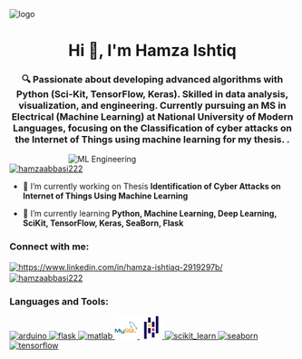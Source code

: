 ![logo](https://github.com/HamzaAbbasi222/Hamza-Abbasi222/blob/main/Linkedin%20Banner.jpg)
<h1 align="center">Hi 👋, I'm Hamza Ishtiq</h1>
<h3 align="center">🔍 Passionate about developing advanced algorithms with Python (Sci-Kit, TensorFlow, Keras). Skilled in data analysis, visualization, and engineering. Currently pursuing an MS in Electrical (Machine Learning) at National University of Modern Languages, focusing on the Classification of cyber attacks on the Internet of Things using machine learning for my thesis. .</h3>
<img align="right" alt="ML Engineering" width="400" src="https://www.google.com/url?sa=i&url=https%3A%2F%2Fgetsensibill.com%2Fblog%2Fmachine-learning-receipts-2&psig=AOvVaw3VZVP-u8QTatsG-AotWmrF&ust=1703523441172000&source=images&cd=vfe&opi=89978449&ved=0CBEQjRxqFwoTCPCtqMTFqIMDFQAAAAAdAAAAABAI" >

<p align="left"> <a href="https://github.com/ryo-ma/github-profile-trophy"><img src="https://github-profile-trophy.vercel.app/?username=hamzaabbasi222" alt="hamzaabbasi222" /></a> </p>

- 🔭 I’m currently working on Thesis **Identification of Cyber Attacks on Internet of Things Using Machine Learning**

- 🌱 I’m currently learning **Python, Machine Learning, Deep Learning, SciKit, TensorFlow, Keras, SeaBorn, Flask**

<h3 align="left">Connect with me:</h3>
<p align="left">
<a href="https://www.linkedin.com/in/hamza-ishtiaq-ml-seo/" target="blank"><img align="center" src="https://raw.githubusercontent.com/rahuldkjain/github-profile-readme-generator/master/src/images/icons/Social/linked-in-alt.svg" alt="https://www.linkedin.com/in/hamza-ishtiaq-2919297b/" height="30" width="40" /></a>
<a href="https://fb.com/hamzaabbasi222" target="blank"><img align="center" src="https://raw.githubusercontent.com/rahuldkjain/github-profile-readme-generator/master/src/images/icons/Social/facebook.svg" alt="hamzaabbasi222" height="30" width="40" /></a>
</p>

<h3 align="left">Languages and Tools:</h3>
<p align="left"> <a href="https://www.arduino.cc/" target="_blank" rel="noreferrer"> <img src="https://cdn.worldvectorlogo.com/logos/arduino-1.svg" alt="arduino" width="40" height="40"/> </a> <a href="https://flask.palletsprojects.com/" target="_blank" rel="noreferrer"> <img src="https://www.vectorlogo.zone/logos/pocoo_flask/pocoo_flask-icon.svg" alt="flask" width="40" height="40"/> </a> <a href="https://www.mathworks.com/" target="_blank" rel="noreferrer"> <img src="https://upload.wikimedia.org/wikipedia/commons/2/21/Matlab_Logo.png" alt="matlab" width="40" height="40"/> </a> <a href="https://www.mysql.com/" target="_blank" rel="noreferrer"> <img src="https://raw.githubusercontent.com/devicons/devicon/master/icons/mysql/mysql-original-wordmark.svg" alt="mysql" width="40" height="40"/> </a> <a href="https://pandas.pydata.org/" target="_blank" rel="noreferrer"> <img src="https://raw.githubusercontent.com/devicons/devicon/2ae2a900d2f041da66e950e4d48052658d850630/icons/pandas/pandas-original.svg" alt="pandas" width="40" height="40"/> </a> <a href="https://scikit-learn.org/" target="_blank" rel="noreferrer"> <img src="https://upload.wikimedia.org/wikipedia/commons/0/05/Scikit_learn_logo_small.svg" alt="scikit_learn" width="40" height="40"/> </a> <a href="https://seaborn.pydata.org/" target="_blank" rel="noreferrer"> <img src="https://seaborn.pydata.org/_images/logo-mark-lightbg.svg" alt="seaborn" width="40" height="40"/> </a> <a href="https://www.tensorflow.org" target="_blank" rel="noreferrer"> <img src="https://www.vectorlogo.zone/logos/tensorflow/tensorflow-icon.svg" alt="tensorflow" width="40" height="40"/> </a> </p>
